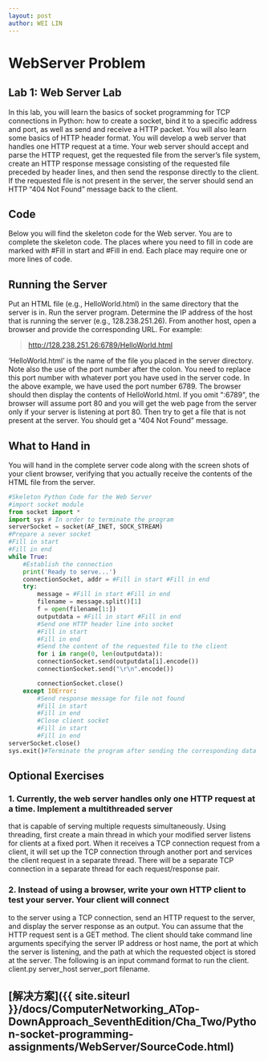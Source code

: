 ```yaml
---
layout: post
author: WEI LIN
---
```


# WebServer Problem

## Lab 1:	Web	Server Lab
In this lab, you will learn the basics of socket programming for TCP connections in Python: how to create a socket, bind it to a specific address and port, as well as send and receive a HTTP packet. You will also learn some basics of HTTP header format. You will develop a web server that handles one HTTP request at a time. Your web server should accept and parse the HTTP request, get the requested file from the server’s file system, create an HTTP response message consisting of the requested file preceded by header lines, and then send the response directly to the client. If the requested file is not present in the server, the server should send an HTTP “404 Not Found” message back to the client.

## Code
Below you will find the skeleton code for the Web server. You are to complete the skeleton code. The places where you need to fill in code are marked with #Fill in start and #Fill in end. Each place may require one or more lines of code.

## Running the Server
Put an HTML file (e.g., HelloWorld.html) in the same directory that the server is in. Run the server program. Determine the IP address of the host that is running the server (e.g., 128.238.251.26). From another host, open a browser and provide the corresponding URL. For example:

> http://128.238.251.26:6789/HelloWorld.html

‘HelloWorld.html’ is the name of the file you placed in the server directory. Note also the use of the port number after the colon. You need to replace this port number with whatever port you have used in the server code. In the above example, we have used the port number 6789. The browser should then display the contents of HelloWorld.html. If you omit ":6789", the browser will assume port 80 and you will get the web page from the server only if your server is listening at port 80. Then try to get a file that is not present at the server. You should get a “404 Not Found” message.

## What to Hand in
You will hand in the complete server code along with the screen shots of your client browser, verifying that you actually receive the contents of the HTML file from the server.

```python
#Skeleton Python Code for the Web Server
#import socket module
from socket import *
import sys # In order to terminate the program
serverSocket = socket(AF_INET, SOCK_STREAM)
#Prepare a sever socket
#Fill in start
#Fill in end
while True:
    #Establish the connection
    print('Ready to serve...')
    connectionSocket, addr = #Fill in start #Fill in end
    try:
        message = #Fill in start #Fill in end
        filename = message.split()[1]
        f = open(filename[1:])
        outputdata = #Fill in start #Fill in end
        #Send one HTTP header line into socket
        #Fill in start
        #Fill in end
        #Send the content of the requested file to the client
        for i in range(0, len(outputdata)):
        connectionSocket.send(outputdata[i].encode())
        connectionSocket.send("\r\n".encode())

        connectionSocket.close()
    except IOError:
        #Send response message for file not found
        #Fill in start
        #Fill in end
        #Close client socket
        #Fill in start
        #Fill in end
serverSocket.close()
sys.exit()#Terminate the program after sending the corresponding data
```

## Optional Exercises

### 1. Currently, the web server handles only one HTTP request at a time. Implement a multithreaded server

that is capable of serving multiple requests simultaneously. Using threading, first create a main thread in which your modified server listens for clients at a fixed port. When it receives a TCP connection request from a client, it will set up the TCP connection through another port and services the client request in a separate thread. There will be a separate TCP connection in a separate thread for each request/response pair.

### 2. Instead of using a browser, write your own HTTP client to test your server. Your client will connect

to the server using a TCP connection, send an HTTP request to the server, and display the server response as an output. You can assume that the HTTP request sent is a GET method. The client should take command line arguments specifying the server IP address or host name, the port at which the server is listening, and the path at which the requested object is stored at the server. The following is an input command format to run the client. client.py server_host server_port filename.

## [解决方案]({{ site.siteurl }}/docs/ComputerNetworking_ATop-DownApproach_SeventhEdition/Cha_Two/Python-socket-programming-assignments/WebServer/SourceCode.html)